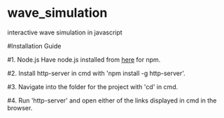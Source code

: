 # wave_simulation
 interactive wave simulation in javascript

#Installation Guide

#1. Node.js
Have node.js installed from [here](https://nodejs.org/en/download/current) for npm.

#2. Install http-server in cmd with 'npm install -g http-server'. 

#3. Navigate into the folder for the project with 'cd' in cmd.

#4. Run 'http-server' and open either of the links displayed in cmd in the browser.

